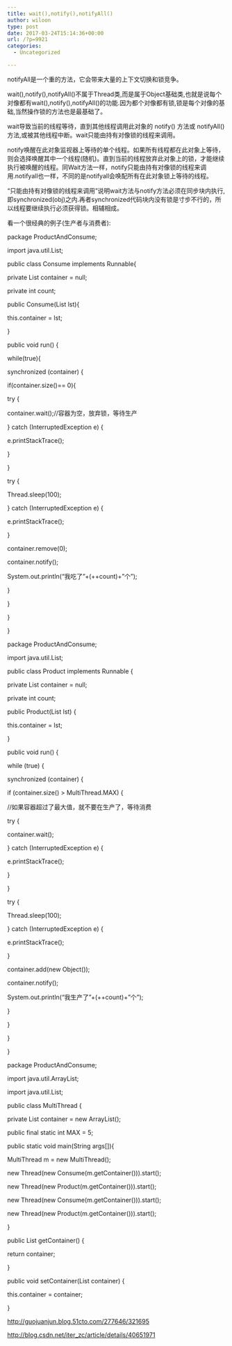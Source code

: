```yaml
---
title: wait(),notify(),notifyAll()
author: wiloon
type: post
date: 2017-03-24T15:14:36+00:00
url: /?p=9921
categories:
  - Uncategorized

---
```

notifyAll是一个重的方法，它会带来大量的上下文切换和锁竞争。

wait(),notify(),notifyAll()不属于Thread类,而是属于Object基础类,也就是说每个对像都有wait(),notify(),notifyAll()的功能.因为都个对像都有锁,锁是每个对像的基础,当然操作锁的方法也是最基础了。
  
wait导致当前的线程等待，直到其他线程调用此对象的 notify() 方法或 notifyAll() 方法,或被其他线程中断。wait只能由持有对像锁的线程来调用。
  
notify唤醒在此对象监视器上等待的单个线程。如果所有线程都在此对象上等待，则会选择唤醒其中一个线程(随机)。直到当前的线程放弃此对象上的锁，才能继续执行被唤醒的线程。同Wait方法一样，notify只能由持有对像锁的线程来调用.notifyall也一样，不同的是notifyall会唤配所有在此对象锁上等待的线程。
  
&#8220;只能由持有对像锁的线程来调用&#8221;说明wait方法与notify方法必须在同步块内执行,即synchronized(obj)之内.再者synchronized代码块内没有锁是寸步不行的，所以线程要继续执行必须获得锁。相辅相成。
  
看一个很经典的例子(生产者与消费者):

package ProductAndConsume;
  
import java.util.List;

public class Consume implements Runnable{
  
private List container = null;
  
private int count;
  
public Consume(List lst){
  
this.container = lst;
  
}
  
public void run() {

while(true){
  
synchronized (container) {
  
if(container.size()== 0){
  
try {
  
container.wait();//容器为空，放弃锁，等待生产
  
} catch (InterruptedException e) {
  
e.printStackTrace();
  
}
  
}
  
try {
  
Thread.sleep(100);
  
} catch (InterruptedException e) {
  
e.printStackTrace();
  
}
  
container.remove(0);
  
container.notify();
  
System.out.println(&#8220;我吃了&#8221;+(++count)+&#8221;个&#8221;);
  
}
  
}

}

}

package ProductAndConsume;
  
import java.util.List;

public class Product implements Runnable {
  
private List container = null;
  
private int count;
  
public Product(List lst) {
  
this.container = lst;
  
}

public void run() {
  
while (true) {
  
synchronized (container) {
  
if (container.size() > MultiThread.MAX) {
  
//如果容器超过了最大值，就不要在生产了，等待消费
  
try {
  
container.wait();
  
} catch (InterruptedException e) {
  
e.printStackTrace();
  
}
  
}
  
try {
  
Thread.sleep(100);
  
} catch (InterruptedException e) {
  
e.printStackTrace();
  
}
  
container.add(new Object());
  
container.notify();
  
System.out.println(&#8220;我生产了&#8221;+(++count)+&#8221;个&#8221;);
  
}
  
}

}

}

package ProductAndConsume;
  
import java.util.ArrayList;
  
import java.util.List;

public class MultiThread {
  
private List container = new ArrayList();
  
public final static int MAX = 5;
  
public static void main(String args[]){

MultiThread m = new MultiThread();

new Thread(new Consume(m.getContainer())).start();
  
new Thread(new Product(m.getContainer())).start();
  
new Thread(new Consume(m.getContainer())).start();
  
new Thread(new Product(m.getContainer())).start();
  
}
  
public List getContainer() {
  
return container;
  
}

public void setContainer(List container) {
  
this.container = container;
  
}

http://guojuanjun.blog.51cto.com/277646/321695
  
http://blog.csdn.net/iter_zc/article/details/40651971